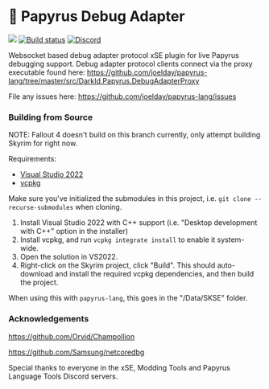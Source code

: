 # 📜 Papyrus Debug Adapter

[![](https://vsmarketplacebadge.apphb.com/version-short/joelday.papyrus-lang-vscode.svg)](https://marketplace.visualstudio.com/items?itemName=joelday.papyrus-lang-vscode)
[![Build status](https://ci.appveyor.com/api/projects/status/dpk431rebuplyh45/branch/master?svg=true)](https://ci.appveyor.com/project/joelday/papyrus-debug-server/branch/master)
[![Discord](https://img.shields.io/discord/558746231665328139.svg?color=%23738ADB)](https://discord.gg/E4dWujQ)

Websocket based debug adapter protocol xSE plugin for live Papyrus debugging support. Debug adapter protocol clients connect via the proxy executable found here: https://github.com/joelday/papyrus-lang/tree/master/src/DarkId.Papyrus.DebugAdapterProxy

File any issues here: https://github.com/joelday/papyrus-lang/issues

### Building from Source

NOTE: Fallout 4 doesn't build on this branch currently, only attempt building Skyrim for right now.

Requirements:
- [Visual Studio 2022](https://visualstudio.microsoft.com/vs/community/)
- [vcpkg](https://vcpkg.io/en/getting-started.html)

Make sure you've initialized the submodules in this project, i.e. `git clone --recurse-submodules` when cloning.

1. Install Visual Studio 2022 with C++ support (i.e. "Desktop development with C++" option in the installer)
2. Install vcpkg, and run `vcpkg integrate install` to enable it system-wide.
3. Open the solution in VS2022.
4. Right-click on the Skyrim project, click "Build". This should auto-download and install the required vcpkg dependencies, and then build the project.

When using this with `papyrus-lang`, this goes in the "<Skyrim>/Data/SKSE" folder.

### Acknowledgements

https://github.com/Orvid/Champollion

https://github.com/Samsung/netcoredbg

Special thanks to everyone in the xSE, Modding Tools and Papyrus Language Tools Discord servers.
